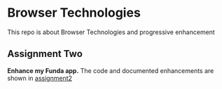 # Browser Technologies
This repo is about Browser Technologies and progressive enhancement

## Assignment Two
**Enhance my Funda app.**
The code and documented enhancements are shown in [assignment2](https://github.com/MartijnNieuwenhuizen/Browser_Technologies/tree/master/assignment2)
